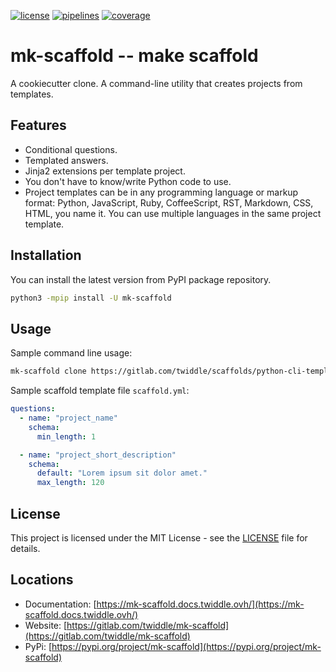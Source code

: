 [![license](https://img.shields.io/badge/license-MIT-brightgreen)](https://spdx.org/licenses/MIT.html)
[![pipelines](https://gitlab.com/twiddle/mk-scaffold/badges/master/pipeline.svg)](https://gitlab.com/twiddle/mk-scaffold/pipelines)
[![coverage](https://gitlab.com/twiddle/mk-scaffold/badges/master/coverage.svg)](https://mk-scaffold.docs.twiddle.ovh//coverage/index.html)

# mk-scaffold -- make scaffold

A cookiecutter clone. A command-line utility that creates projects from templates.

## Features

- Conditional questions.
- Templated answers.
- Jinja2 extensions per template project.
- You don't have to know/write Python code to use.
- Project templates can be in any programming language or markup format:
  Python, JavaScript, Ruby, CoffeeScript, RST, Markdown, CSS, HTML, you name it.
  You can use multiple languages in the same project template.

## Installation

You can install the latest version from PyPI package repository.

~~~bash
python3 -mpip install -U mk-scaffold
~~~

## Usage

Sample command line usage:

~~~bash
mk-scaffold clone https://gitlab.com/twiddle/scaffolds/python-cli-template.git
~~~

Sample scaffold template file `scaffold.yml`:

~~~yml
questions:
  - name: "project_name"
    schema:
      min_length: 1

  - name: "project_short_description"
    schema:
      default: "Lorem ipsum sit dolor amet."
      max_length: 120
~~~

## License

This project is licensed under the MIT License - see the [LICENSE](LICENSE) file for details.


## Locations

  * Documentation: [https://mk-scaffold.docs.twiddle.ovh/](https://mk-scaffold.docs.twiddle.ovh/)
  * Website: [https://gitlab.com/twiddle/mk-scaffold](https://gitlab.com/twiddle/mk-scaffold)
  * PyPi: [https://pypi.org/project/mk-scaffold](https://pypi.org/project/mk-scaffold)
